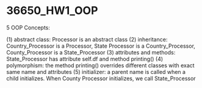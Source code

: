 # 36650_HW1_OOP

5 OOP Concepts:

(1) abstract class: Processor is an abstract class
(2) inheritance: Country_Processor is a Processor, State Processor is a Country_Processor, County_Processor is a State_Processor
(3) attributes and methods: State_Processor has attribute self.df and method printing()
(4) polymorphism: the method printing() overrides different classes with exact same name and attributes
(5) initializer: a parent name is called when a child initializes. When County Processor initializes, we call State_Processor

